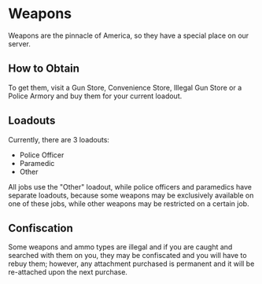 # Weapons
Weapons are the pinnacle of America, so they have a special place on our server.

## How to Obtain
To get them, visit a Gun Store, Convenience Store, Illegal Gun Store or a Police Armory and buy them for your current loadout.

## Loadouts
Currently, there are 3 loadouts:
- Police Officer
- Paramedic
- Other

All jobs use the "Other" loadout, while police officers and paramedics have separate loadouts, because some weapons may be exclusively available on one of these jobs, while other weapons may be restricted on a certain job.

## Confiscation
Some weapons and ammo types are illegal and if you are caught and searched with them on you, they may be confiscated and you will have to rebuy them; however, any attachment purchased is permanent and it will be re-attached upon the next purchase.